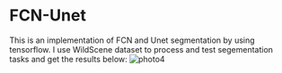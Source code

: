 # FCN-Unet
This is an implementation of FCN and Unet segmentation by using tensorflow.
I use WildScene dataset to process and test segementation tasks and get the results below:
![photo4](https://github.com/user-attachments/assets/f322946c-acab-459b-b83d-7572496bf9e7)
